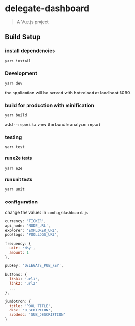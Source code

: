 # delegate-dashboard

> A Vue.js project

## Build Setup

### install dependencies
``` bash
yarn install
```

### Development
``` bash
yarn dev
```

the application will be served with hot reload at localhost:8080

### build for production with minification
``` bash
yarn build
``` 

add `--report` to view the bundle analyzer report

### testing

``` bash
yarn test
```

#### run e2e tests
``` bash
yarn e2e
```

#### run unit tests
``` bash
yarn unit
```

### configuration

change the values in `config/dashboard.js`

``` javascript
currency: 'TICKER',
api_node: 'NODE_URL',
explorer: 'EXPLORER_URL',
poollogs: 'POOLLOGS_URL',

frequency: {
  unit: 'day',
  amount: 1
},

pubkey: 'DELEGATE_PUB_KEY',

buttons: {
  link1: 'url1',
  link2: 'url2'
  ...
},

jumbotron: {
  title: 'POOL_TITLE',
  desc: 'DESCRIPTION',
  subdesc: 'SUB_DESCRIPTION'
}
```
